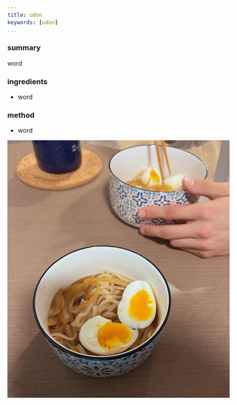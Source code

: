 ```yaml
---
title: udon
keywords: [udon]
...
```


### summary
word

### ingredients
- word

### method
- word

![](img/8.jpg)
